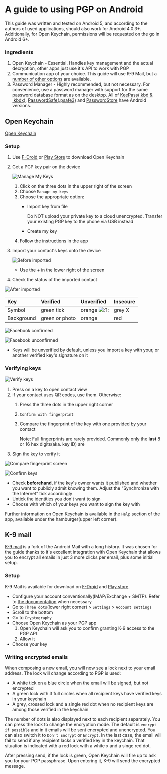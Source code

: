 # A guide to using PGP on Android

This guide was written and tested on Android 5, and according to the authors of used applications, should also work for Android 4.0.3+. Additionally, for Open Keychain, permissions will be requested on the go in Android 6+.

### Ingredients

1. Open Keychain - Essential. Handles key management and the actual decryption, other apps just use it's API to work with PGP
2. Communication app of your choice. This guide will use K-9 Mail, but a [number of other options](https://www.openkeychain.org/apps/) are available.
3. Password Manager - Highly recommended, but not necessary. For convenience, use a password manager with support for the same password database format as on the desktop. All of [KeePass\(.kbd & .kbdx\)](https://play.google.com/store/apps/details?id=com.android.keepass), [PasswordSafe\(.psafe3\)](https://pwsafe.org/) and [PasswordStore](https://www.passwordstore.org/) have Android versions.

## Open Keychain

[Open Keychain](https://www.openkeychain.org/)

### Setup

1. Use [F-Droid](https://f-droid.org/repository/browse/?fdid=org.sufficientlysecure.keychain) or [Play Store](https://play.google.com/store/apps/details?id=org.sufficientlysecure.keychain) to download Open Keychain
2. Get a PGP key pair on the device

   ![Manage My Keys](https://github.com/AbertayHackers/gitbook-wiki/tree/2a6f552b2997f1013c7d67197fa4f0ded118969d/help-guides/.gitbook/assets/pgpand2.png)

   1. Click on the three dots in the upper right of the screen
   2. Choose `Manage my keys`
   3. Choose the appropriate option:
      * Import key from file

        Do NOT upload your private key to a cloud unencrypted. Transfer your existing PGP key to the phone via USB instead

      * Create my key
   4. Follow the instructions in the app

3. Import your contact's keys onto the device

   ![Before imported](https://github.com/AbertayHackers/gitbook-wiki/tree/2a6f552b2997f1013c7d67197fa4f0ded118969d/help-guides/.gitbook/assets/pgpand1.png)

   * Use the + in the lower right of the screen

4. Check the status of the imported contact

![After imported](https://github.com/AbertayHackers/gitbook-wiki/tree/2a6f552b2997f1013c7d67197fa4f0ded118969d/help-guides/.gitbook/assets/pgpand8.png)

| Key | Verified | Unverified | Insecure |
| :--- | :--- | :--- | :--- |
| Symbol | green tick | orange ![:?:](https://github.com/AbertayHackers/gitbook-wiki/tree/2a6f552b2997f1013c7d67197fa4f0ded118969d/help-guides/.gitbook/assets/icon_question.gif) | grey X |
| Background | green or photo | orange | red |

![Facebook confirmed](https://github.com/AbertayHackers/gitbook-wiki/tree/2a6f552b2997f1013c7d67197fa4f0ded118969d/help-guides/.gitbook/assets/pgpand7.png)

![Facebook unconfirmed](https://github.com/AbertayHackers/gitbook-wiki/tree/2a6f552b2997f1013c7d67197fa4f0ded118969d/help-guides/.gitbook/assets/pgpand3.png)

* Keys will be unverified by default, unless you import a key with your, or another verified key's signature on it

### Verifying keys

![Verify keys](https://github.com/AbertayHackers/gitbook-wiki/tree/2a6f552b2997f1013c7d67197fa4f0ded118969d/help-guides/.gitbook/assets/pgpand4.png)

1. Press on a key to open contact view
2. If your contact uses QR codes, use them. Otherwise:
   1. Press the three dots in the upper right corner
   2. `Confirm with fingerprint`
   3. Compare the fingerprint of the key with one provided by your contact

      Note: Full fingerprints are rarely provided. Commonly only the **last** 8 or 16 hex digits\(aka. key ID\) are
3. Sign the key to verify it

![Compare fingerprint screen](https://github.com/AbertayHackers/gitbook-wiki/tree/2a6f552b2997f1013c7d67197fa4f0ded118969d/help-guides/.gitbook/assets/pgpand5.png)

![Confirm keys](https://github.com/AbertayHackers/gitbook-wiki/tree/2a6f552b2997f1013c7d67197fa4f0ded118969d/help-guides/.gitbook/assets/pgpand6.png)

* Check **beforehand**, if the key's owner wants it published and whether you want to publicly admit knowing them. Adjust the “Synchronize with the Internet” tick accordingly
* Untick the identities you don't want to sign
* Choose with which of your keys you want to sign the key with

Further information on Open Keychain is available in the `Help` section of the app, available under the hamburger\(upper left corner\).

## K-9 mail

[K-9 mail](https://k9mail.github.io/) is a fork of the Android Mail with a long history. It was chosen for the guide thanks to it's excellent integration with Open Keychain that allows you to encrypt all emails in just 3 more clicks per email, plus some initial setup.

### Setup

K-9 Mail is available for download on [F-Droid](https://f-droid.org/repository/browse/?fdid=com.fsck.k9) and [Play store](https://play.google.com/store/apps/details?id=com.fsck.k9).

* Configure your account conventionally\(IMAP/Exchange + SMTP\). Refer to [the documentation](https://k9mail.github.io/documentation.html) when necessary
* Go to `Three dots`\(lower right corner\) &gt; `Settings` &gt; `Account settings`
* Scroll to the bottom
* Go to `Cryptography`
* Choose Open Keychain as your PGP app
  1. Open Keychain will ask you to confirm granting K-9 access to the PGP API
  2. Allow it
* Choose your key

### Writing encrypted emails

When composing a new email, you will now see a lock next to your email address. The lock will change according to PGP is used:

* A white tick on a blue circle when the email will be signed, but not encrypted
* A green lock with 3 full circles when all recipient keys have verified keys in your keychain
* A grey, crossed lock and a single red dot when no recipient keys are among those verified in the keychain

The number of dots is also displayed next to each recipient separately. You can press the lock to change the encryption mode. The default is `encrypt if possible` and in it emails will be sent encrypted and unencrypted. You can also switch it to `Don't Encrypt` or `Encrypt`. In the last case, the email will fail to send if any recipient lacks a verified key in the keychain. That situation is indicated with a red lock with a white x and a singe red dot.

After pressing send, if the lock is green, Open Keychain will fire up to ask you for your PGP passphrase. Upon entering it, K-9 will send the encrypted message.

